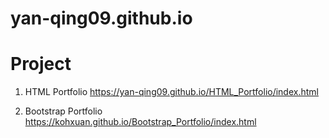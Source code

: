 # yan-qing09.github.io

# Project
1. HTML Portfolio
https://yan-qing09.github.io/HTML_Portfolio/index.html

2. Bootstrap Portfolio
https://kohxuan.github.io/Bootstrap_Portfolio/index.html
